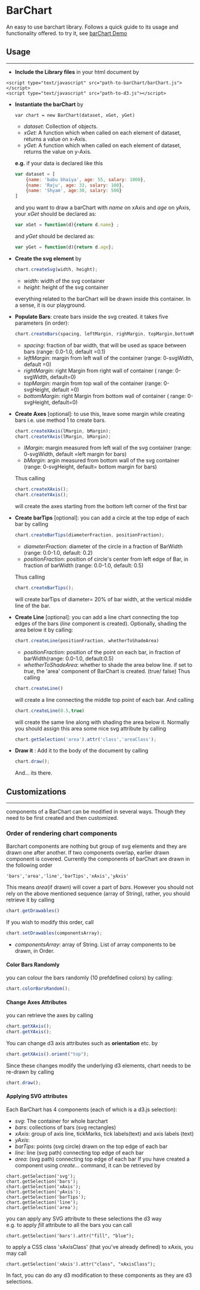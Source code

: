 # BarChart
An easy to use barchart library. Follows a quick guide to its usage and functionality offered. to try it, see [barChart Demo](../../../../../test/js/charts/barChart/barChartDemo.html)
## Usage
---------
* __Include the Library files__ in your html document by 
```
<script type="text/javascript" src="path-to-barChart/barChart.js"></script>
<script type="text/javascript" src="path-to-d3.js"></script>
```
* __Instantiate the barChart__ by 
	```
	var chart = new BarChart(dataset, xGet, yGet)
	```
	* _dataset_: Collection of objects. 
	* _xGet_: A function which when called on each element of dataset, returns a value on x-Axis. 
	* _yGet_: A function which when called on each element of dataset, returns the value on y-Axis.
	
	__e.g.__ 
	if your data is declared like this
	```javascript
	var dataset = [
		{name: 'babu bhaiya', age: 55, salary: 1000},
		{name: 'Raju', age: 33, salary: 100},
		{name: 'Shyam', age:30, salary: 500}
	]
	```
	and you want to draw a barChart with _name_ on xAxis and _age_ on yAxis, </br>
	your _xGet_ should be declared as: 
	```javascript
	var xGet = function(d){return d.name} ;
	```
	and _yGet_ should be declared as:
	```javascript
	var yGet = function(d){return d.age};
	```
* __Create the svg element__ by 
	```javascript
	chart.createSvg(width, height);
	```
	* _width_: width of the svg container
	* _height_: height of the svg container

	everything related to the barChart will be drawn inside this container. In a sense, it is our playground.
* __Populate Bars__: create bars inside the svg created. it takes five parameters (in order): 
	
	```javascript
	chart.createBars(spacing, leftMargin, righMargin, topMargin,bottomMargin);
	```
	* _spacing_: fraction of bar width, that will be used as space between bars (range: 0.0-1.0, default =0.1)
	* _leftMargin_: margin from left wall of the container (range: 0-svgWidth, default =0)
	* _rightMargin_: right Margin from right wall of container ( range: 0-svgWidth, default=0)
	* _topMargin_: margin from top wall of the container (range: 0-svgHeight, default =0)
	* _bottomMargin_: right Margin from bottom wall of container ( range: 0-svgHeight, default=0)

	
* __Create Axes__ [optional]: to use this, leave some margin while creating bars i.e. use method 1 to create bars.
	```javascript 
	chart.createXAxis(lMargin, bMargin);
	chart.createYAxis(lMargin, bMargin);
	```
	* _lMargin_: margin measured from left wall of the svg container (range: 0-svgWidth, default =left margin for bars)
	* _bMargin_: argin measured from bottom wall of the svg container (range: 0-svgHeight, default= bottom margin for bars)

	Thus calling 
	```javascript
	chart.createXAxis();
	chart.createYAxis();
	```
	will create the axes starting from the bottom left corner of the first bar
* __Create barTips__ [optional]: you can add a circle at the top edge of each bar by calling 
	```javascript
	chart.createBarTips(diameterFraction, positionFraction);
	```
	* _diameterFraction_: diameter of the circle in a fraction of BarWidth (range: 0.0-1.0, default: 0.2)
	* _positionFraction_: position of circle's center from left edge of Bar, in fraction of barWidth (range: 0.0-1.0, default: 0.5)
	
	Thus calling
	```javascript
	chart.createBarTips();
	```
	will create barTips of diameter= 20% of bar width, at the vertical middle line of the bar.
* __Create Line__ [optional]: you can add a line chart connecting the top edges of the bars (_line_ component is created). Optionally, shading the area below it by calling: 
	``` javascript
	chart.createLine(positionFraction, whetherToShadeArea)
	```
	* _positionFraction_: position of the point on each bar, in fraction of barWidth(range: 0.0-1.0, default:0.5)
	* _whetherToShadeArea_: whether to shade the area below line. if set to _true_, the 'area' component of BarChart is created. (true/ false)
	Thus calling 
	```javascript
	chart.createLine()
	```
	will create a line connecting the middle top point of each bar. And calling
	```javascript
	chart.createLine(0.5,true)
	```
	will create the same line along with shading the area below it. Normally you should assign this area some nice svg attribute by calling 
	```javascript
	chart.getSelection('area').attr('class','areaClass');
	```
* __Draw it__ :
	Add it to the body of the document by calling 
	```javascript
	chart.draw();
	```
	And... its there.

## Customizations
----------------
components of a BarChart can be modified in several ways. Though they need to be first created and then customized.
### Order of rendering chart components
Barchart components are nothing but group of svg elements and they are drawn one after another. If two components overlap, earlier drawn component is covered. Currently the components of barChart are drawn in the following order
```
'bars','area','line','barTips','xAxis','yAxis'
```
This means _area_(if drawn) will cover a part of _bars_. However you should not rely on the above mentioned sequence (array of String), rather, you should retrieve it by calling
```javascript
chart.getDrawables()
```
If you wish to modify this order, call
```javascript
chart.setDrawables(componentsArray);
```
* _componentsArray_: array of String. List of array components to be drawn, in Order.
#### Color Bars Randomly
you can colour the bars randomly (10 prefdefined colors) by calling: 
```javascript
chart.colorBarsRandom();
```
#### Change Axes Attributes
you can retrieve the axes by calling 
```javascript
chart.getXAxis();
chart.getYAxis();
```
You can change d3 axis attributes such as __orientation__ etc. by
```javascript
chart.getXAxis().orient("top");
```
Since these changes modify the underlying d3 elements, chart needs to be re-drawn by calling
```javascript
chart.draw();
```

#### Applying SVG attributes
Each BarChart has 4 components (each of which is a d3.js selection):
  * _svg_: The container for whole barchart
  * _bars_: collections of bars (svg rectangles)
  * _xAxis_: group of axis line, tickMarks, tick labels(text) and axis labels (text)
  * _yAxis_: 
  * _barTips_: points (svg circle) drawn on the top edge of each bar
  * _line_: line (svg path) connecting top edge of each bar
  * _area_: (svg path) connecting top edge of each bar
If you have created a component using _create..._ command, it can be retrieved by 
```
chart.getSelection('svg');
chart.getSelection('bars');
chart.getSelection('xAxis');
chart.getSelection('yAxis');
chart.getSelection('barTips');
chart.getSelection('line');
chart.getSelection('area');
```
you can apply any SVG attribute to these selections the d3 way</br>
e.g. 
	to apply _fill_ attribute to all the bars you can call
```
chart.getSelection('bars').attr("fill", "blue");
```
to apply a CSS class 'xAxisClass' (that you've already defined) to xAxis, you may call
```
chart.getSelection('xAxis').attr("class", "xAxisClass");
```
In fact, you can do any d3 modification to these components as they are d3 selections.
